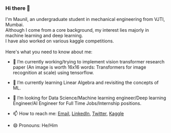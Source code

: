 ### Hi there 👋 
I'm Maunil, an undergraduate student in mechanical engineering from VJTI, Mumbai.<br />
Although I come from a core background, my interest lies majorly in machine learning and deep learning.<br />
I have also worked on various kaggle competitions. <br /><br />
Here's what you need to know about me:

- 🔭 I’m currently working/trying to implement vision transformer research paper (An image is worth 16x16 words: Transformers for image recognition at scale) using tensorflow.
- 🌱 I’m currently learning Linear Algebra and revisiting the concepts of ML.
- 👯 I’m looking for Data Science/Machine learning engineer/Deep learning Engineer/AI Engineer for Full Time Jobs/Internship positions. 
- 📫 How to reach me: [Email](maunilshah@gmail.com), [LinkedIn](https://www.linkedin.com/in/maunil-shah-2987421a7/), [Twitter](https://twitter.com/MaunilShah10), [Kaggle](https://www.kaggle.com/maunilshah)

- 😄 Pronouns: He/Him
<!--
- ⚡ Fun fact: 
-->
